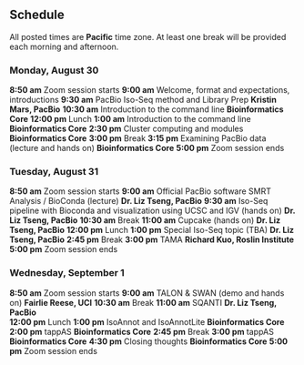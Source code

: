 ## Schedule

All posted times are **Pacific** time zone. At least one break will be provided each morning and afternoon.

### Monday, August 30

**8:50 am**  Zoom session starts
**9:00 am**  Welcome, format and expectations, introductions
**9:30 am**  PacBio Iso-Seq method and Library Prep __Kristin Mars, PacBio__
**10:30 am**  Introduction to the command line __Bioinformatics Core__
**12:00 pm** Lunch
**1:00 am**  Introduction to the command line __Bioinformatics Core__
**2:30 pm**  Cluster computing and modules __Bioinformatics Core__
**3:00 pm**  Break
**3:15 pm**  Examining PacBio data (lecture and hands on) __Bioinformatics Core__
**5:00 pm**  Zoom session ends

### Tuesday, August 31

**8:50 am**  Zoom session starts
**9:00 am**  Official PacBio software SMRT Analysis / BioConda (lecture) __Dr. Liz Tseng, PacBio__
**9:30 am** Iso-Seq pipeline with Bioconda and visualization using UCSC and IGV (hands on) __Dr. Liz Tseng, PacBio__
**10:30 am** Break
**11:00 am** Cupcake (hands on) __Dr. Liz Tseng, PacBio__
**12:00 pm** Lunch
**1:00 pm**  Special Iso-Seq topic (TBA) __Dr. Liz Tseng, PacBio__
**2:45 pm**  Break
**3:00 pm**  TAMA __Richard Kuo, Roslin Institute__
**5:00 pm**  Zoom session ends

### Wednesday, September 1

**8:50 am**  Zoom session starts
**9:00 am**  TALON & SWAN (demo and hands on) __Fairlie Reese, UCI__
**10:30 am** Break
**11:00 am** SQANTI __Dr. Liz Tseng, PacBio__  
**12:00 pm** Lunch
**1:00 pm** IsoAnnot and IsoAnnotLite __Bioinformatics Core__
**2:00 pm**  tappAS __Bioinformatics Core__
**2:45 pm**  Break
**3:00 pm**  tappAS __Bioinformatics Core__
**4:30 pm**  Closing thoughts  __Bioinformatics Core__
**5:00  pm**  Zoom session ends

